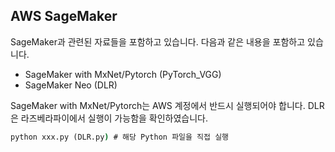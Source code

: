 
## AWS SageMaker
SageMaker과 관련된 자료들을 포함하고 있습니다. 다음과 같은 내용을 포함하고 있습니다.
- SageMaker with MxNet/Pytorch (PyTorch_VGG)
- SageMaker Neo (DLR)
 
SageMaker with MxNet/Pytorch는 AWS 계정에서 반드시 실행되어야 합니다.
DLR은 라즈베라파이에서 실행이 가능함을 확인하였습니다.


```cmd
python xxx.py (DLR.py) # 해당 Python 파일을 직접 실행
```
